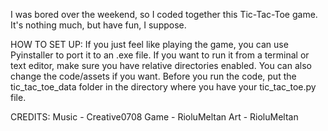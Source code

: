 I was bored over the weekend, so I coded together this Tic-Tac-Toe game. It's nothing much, but have fun, I suppose.

HOW TO SET UP:
If you just feel like playing the game, you can use Pyinstaller to port it to an .exe file. If you want to run it from a terminal or text editor, make sure you have relative directories enabled. You can also change the code/assets if you want. Before you run the code, put the tic_tac_toe_data folder in the directory where you have your tic_tac_toe.py file.

CREDITS:
Music - Creative0708
Game - RioluMeltan
Art - RioluMeltan
